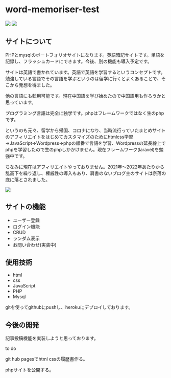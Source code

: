 
# word-memoriser-test

<img src="https://github.com/Tsuzuki1000/word-memoriser-test/assets/100422646/9476e420-114c-4fc0-b305-71a2523c61f5">

<img src="https://github.com/Tsuzuki1000/word-memoriser-test/assets/100422646/355b33e4-e14d-4eba-a30b-fdf129b6ef77">


<h2>サイトについて</h2>

PHPとmysqlのポートフォリオサイトになります。英語暗記サイトです。単語を記録し、フラッシュカードにできます。今後、別の機能も導入予定です。

サイトは英語で書かれています。英語で英語を学習するというコンセプトです。勉強している言語でその言語を学ぶというのは留学に行くとよくあることで、そこから発想を得ました。

他の言語にも転用可能です。現在中国語を学び始めたので中国語用も作ろうかと思っています。

プログラミング言語は完全に独学です。phpはフレームワークではなく生のphpです。


というのも元々、留学から帰国、コロナになり、当時流行っていたまとめサイトのアフィリエイトをはじめてカスタマイズのためにhtmlcss学習→JavaScript→Wordpress→phpの順番で言語を学習、Wordpressの延長線上でphpを学習したので生のphpしかかけません。現在フレームワーク(laravel)を勉強中です。


ちなみに現在はアフィリエイトやっておりません。2021年〜2022年あたりから乱高下を繰り返し、権威性の導入もあり、肩書のないブログ主のサイトは奈落の底に落とされました。



<img src="https://github.com/Tsuzuki1000/word-memoriser-test/assets/100422646/a4799e5a-7a63-40d3-878d-106dc7f37437">




<h2>サイトの機能</h2>

<ul>
  <li>ユーザー登録</li>
  <li>ログイン機能</li>
  <li>CRUD</li>
  <li>ランダム表示</li>
  <li>お問い合わせ(実装中)</li>
</ul>


<h2>使用技術</h2>
<ul>
  <li>html</li>
  <li>css</li>
  <li>JavaScript</li>
  <li>PHP</li>
  <li>Mysql</li>
</ul>


gitを使ってgithubにpushし、herokuにデプロイしております。

<h2>今後の開発</h2>
記事投稿機能を実装しようと思っております。



to do

git hub pagesでhtml cssの履歴書作る。

phpサイトを公開する。



